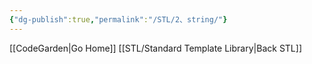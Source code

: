 ```yaml
---
{"dg-publish":true,"permalink":"/STL/2、string/"}
---
```


[[CodeGarden\|Go Home]]
[[STL/Standard Template Library\|Back STL]]